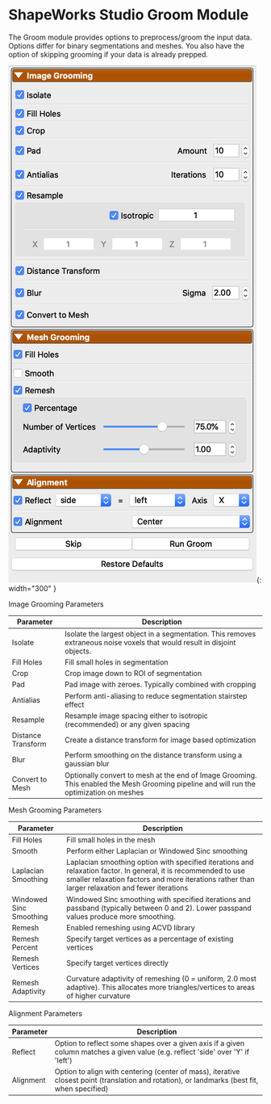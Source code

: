 # ShapeWorks Studio Groom Module

The Groom module provides options to preprocess/groom the input data.  Options differ for binary segmentations and meshes. You also have the option of skipping grooming if your data is already prepped.

![ShapeWorks Studio Groom Module](../img/studio/studio_groom.png){: width="300" }


Image Grooming Parameters

| Parameter | Description |
| --- | ----------- |
| Isolate | Isolate the largest object in a segmentation.  This removes extraneous noise voxels that would result in disjoint objects. |
| Fill Holes | Fill small holes in segmentation |
| Crop | Crop image down to ROI of segmentation |
| Pad | Pad image with zeroes.  Typically combined with cropping |
| Antialias | Perform anti-aliasing to reduce segmentation stairstep effect |
| Resample | Resample image spacing either to isotropic (recommended) or any given spacing |
| Distance Transform | Create a distance transform for image based optimization |
| Blur | Perform smoothing on the distance transform using a gaussian blur |
| Convert to Mesh | Optionally convert to mesh at the end of Image Grooming.  This enabled the Mesh Grooming pipeline and will run the optimization on meshes |


Mesh Grooming Parameters

| Parameter | Description |
| --- | ----------- |
| Fill Holes | Fill small holes in the mesh |
| Smooth | Perform either Laplacian or Windowed Sinc smoothing |
| Laplacian Smoothing | Laplacian smoothing option with specified iterations and relaxation factor.  In general, it is recommended to use smaller relaxation factors and more iterations rather than larger relaxation and fewer iterations |
| Windowed Sinc Smoothing | Windowed Sinc smoothing with specified iterations and passband (typically between 0 and 2).  Lower passpand values produce more smoothing. |
| Remesh | Enabled remeshing using ACVD library |
| Remesh Percent | Specify target vertices as a percentage of existing vertices |
| Remesh Vertices | Specify target vertices directly |
| Remesh Adaptivity | Curvature adaptivity of remeshing (0 = uniform, 2.0 most adaptive).  This allocates more triangles/vertices to areas of higher curvature |


Alignment Parameters

| Parameter | Description |
| --- | ----------- |
| Reflect | Option to reflect some shapes over a given axis if a given column matches a given value (e.g. reflect 'side' over 'Y' if 'left') |
| Alignment | Option to align with centering (center of mass), iterative closest point (translation and rotation), or landmarks (best fit, when specified) |